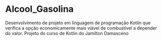 # Alcool_Gasolina
Desenvolvimento de projeto em linguagem de programação Kotlin que verifica a opção economicamente mais viável de combustível a depender do valor. Projeto do curso de Kotlin do Jamilton Damasceno
